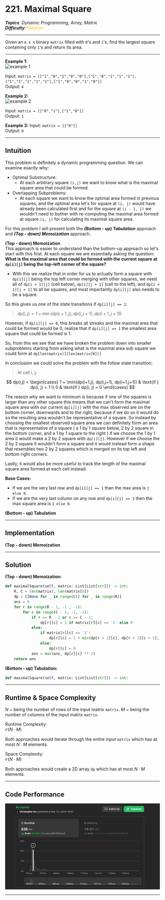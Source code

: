 # 221. Maximal Square
***Topics***: *Dynamic Programming, Array, Matrix*  
***Difficulty***: <span style="color: #fac31d;">Medium</span>
<!-- green: #46c6c2, yellow: #fac31d, red: #f8615c-->
---
Given an `m x n` binary `matrix` filled with `0`'s and `1`'s, find the largest square containing only `1`'s and return its area.

---
**Example 1:**  
![example 1](https://assets.leetcode.com/uploads/2020/11/26/max1grid.jpg)

Input: `matrix = [["1","0","1","0","0"],["1","0","1","1","1"],["1","1","1","1","1"],["1","0","0","1","0"]]`  
Output: `4`

**Example 2:**  
![example 2](https://assets.leetcode.com/uploads/2020/11/26/max2grid.jpg)

Input: `matrix = [["0","1"],["1","0"]]`  
Output: `1`

**Example 3:**
Input: `matrix = [["0"]]`  
Output: `0`

---
## Intuition
This problem is definitely a dynamic programming question. We can examine exactly why:
- Optimal Substructure:
    - At each arbitrary square `(i,j)` we want to know what is the maximal square area that could be formed.
- Overlapping Subproblems:
    - At each square we want to know the optimal area formed in previous squares, and the optimal area let's for square at `(i, j)` would have already been calculated first and for the square at `(i - 1, j)` we wouldn't need to bother with re-computing the maximal area formed at square `(i, j)` for calculating its maximal square area.

For this problem I will present both the ***(Bottom - up) Tabulation*** approach and ***(Top - down) Memoization*** approach. 

**(Top - down) Memoization**  
This approach is easier to understand than the bottom-up approach so let's start with this first. 
At each square we are essentially asking the question: **What is the maximal area that could be formed with the current square at `dp[i][j]` being the top-left corner of the square?**

- With this we realize that in order for us to actually form a square with `dp[i][j]` being the top left corner merging with other squares, we need all of `dp[i + 1][j]` (cell below), `dp[i][j + 1]` (cell to the left), and `dp[i + 1][j + 1]` to all be squares, and most importantly `dp[i][j]` also needs to be a square.

So this gives us one of the state transitions if `dp[i][j] == 1`:  
> $dp(i,j) = 1 + \min(dp(i+1,j), dp(i,j+1), dp(i+1,j+1))$

However, if `dp[i][j] == 0`, this breaks all streaks and the maximal area that could be formed would be 0, realize that if `dp[i][j] == 1` the smallest area square that could be formed is 1.

So, from this we see that we have broken the problem down into smaller subproblems starting from asking what is the maximal area sub square we could form at `dp[len(matrix)][len(matrix[0])]`

In conclusion we could solve the problem with the follow state transition:
> At cell i, j:
> 
$$
dp(i,j) =
\begin{cases}
1 + \min(dp(i+1,j), dp(i,j+1), dp(i+1,j+1)) & \text{if } dp(i, j) = 1 \\
0 & \text{if } dp(i, j) = 0
\end{cases}
$$

The reason why we want to minimum is because if one of the squares is larger than any other square this means that we can't form the maximal square area with our current `dp[i][j]` with the max observed are on the bottom corner, downwards and to the right, because if we do so it would do so the resulting area wouldn't be representative of a square. So instead by choosing the smallest observed square area we can definitely form an area that is representative of a square ( a 1 by 1 square below, 2 by 2 square in the bottom corner, and a 1 by 1 square to the right ) if we choose the 1 by 1 area it would make a 2 by 2 square with `dp[i][j]`. However if we choose the 2 by 2 square it wouldn't form a square and it would instead form a shape that resembles two 2 by 2 squares which is merged on its top left and bottom right corners.

Lastly, it would also be more useful to track the length of the maximal square area formed at each cell instead.

**Base Cases:**
- If we are the very last row and `dp[i][j] == 1` than the max area is `1 else 0`.
- If we are the very last column on any row and `dp[i][j] == 1` then the max square area is `1 else 0`.

**(Bottom - up) Tabulation**

---
## Implementation
**(Top - down) Memoization**  

---
## Solution
**(Top - down) Memoization:**  
```python
def maximalSquare(self, matrix: List[List[str]]) -> int:
    R, C = len(matrix), len(matrix[0])
    dp = [[None for _ in range(C)] for _ in range(R)]
    ans = 0
    for r in range(R - 1, -1 , -1):
        for c in range(C - 1, -1, -1):
            if r == R - 1 or c == C - 1:
                dp[r][c] = 1 if matrix[r][c] == '1' else 0
            else:
                if matrix[r][c] == '1':
                    dp[r][c] = 1 + min(dp[r + 1][c], dp[r + 1][c + 1], dp[r][c + 1])
                else:
                    dp[r][c] = 0
            ans = max(ans, dp[r][c] ** 2)
    return ans
```

**(Bottom - up) Tabulation:**
```python
def maximalSquare(self, matrix: List[List[str]]) -> int:
```

---
## Runtime & Space Complexity
$N$ ~ being the number of rows of the input matrix `matrix`.
$M$ ~ being the number of columns of the input matrix `matrix`.  

Runtime Complexity:  
$\mathcal{O}(N \cdot M)$

Both approaches would iterate through the entire input `matrix` which has at most $N \cdot M$ elements.

Space Complexity:  
$\mathcal{O}(N \cdot M)$

Both approaches would create a 2D array `dp` which has at most $N \cdot M$ elements.

---
## Code Performance
![221 code performance](../../../resources/code-performances/lc-221.png)

---
